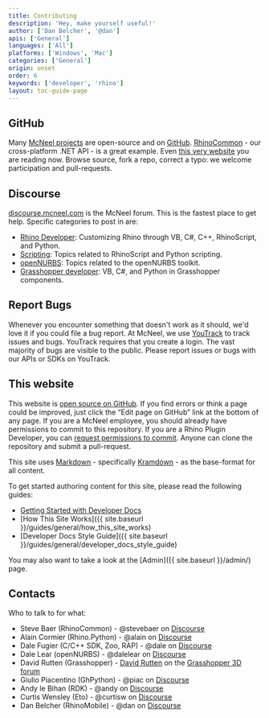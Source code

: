 ```yaml
---
title: Contributing
description: 'Hey, make yourself useful!'
author: ['Dan Belcher', '@dan']
apis: ['General']
languages: ['All']
platforms: ['Windows', 'Mac']
categories: ['General']
origin: unset
order: 6
keywords: ['developer', 'rhino']
layout: toc-guide-page
---
```



## GitHub

Many [McNeel projects](http://github.com/mcneel) are open-source and on [GitHub](http://github.com/).  [RhinoCommon](https://github.com/mcneel/rhinocommon) - our cross-platform .NET API - is a great example. Even [this very website](https://github.com/mcneel/developer-rhino3d-com) you are reading now. Browse source, fork a repo, correct a typo: we welcome participation and pull-requests.

## Discourse

[discourse.mcneel.com](http://discourse.mcneel.com) is the McNeel forum.  This is the fastest place to get help.  Specific categories to post in are:

- [Rhino Developer](http://discourse.mcneel.com/c/rhino-developer): Customizing Rhino through VB, C#, C++, RhinoScript, and Python.
- [Scripting](http://discourse.mcneel.com/c/scripting): Topics related to RhinoScript and Python scripting.
- [openNURBS](http://discourse.mcneel.com/c/opennurbs): Topics related to the openNURBS toolkit.
- [Grasshopper developer](http://discourse.mcneel.com/c/grasshopper-developer): VB, C#, and Python in Grasshopper components.


## Report Bugs

Whenever you encounter something that doesn't work as it should, we'd love it if you could file a bug report.  At McNeel, we use [YouTrack](http://mcneel.myjetbrains.com/youtrack/) to track issues and bugs.  YouTrack requires that you create a login. The vast majority of bugs are visible to the public.  Please report issues or bugs with our APIs or SDKs on YouTrack.


## This website

This website is [open source on GitHub](https://github.com/mcneel/developer-rhino3d-com). If you find errors or think a page could be improved, just click the “Edit page on GitHub” link at the bottom of any page.  If you are a McNeel employee, you should already have permissions to commit to this repository.  If you are a Rhino Plugin Developer, you can [request permissions to commit](mailto:steve@mcneel.com).  Anyone can clone the repository and submit a pull-request.

This site uses [Markdown](http://daringfireball.net/projects/markdown/) - specifically [Kramdown](http://kramdown.gettalong.org/quickref.html) - as the base-format for all content.  

To get started authoring content for this site, please read the following guides:

- [Getting Started with Developer Docs](https://github.com/mcneel/developer-rhino3d-com/blob/wip/README.md)
- [How This Site Works]({{ site.baseurl }}/guides/general/how_this_site_works)
- [Developer Docs Style Guide]({{ site.baseurl }}/guides/general/developer_docs_style_guide)

You may also want to take a look at the [Admin]({{ site.baseurl }}/admin/) page.

## Contacts

Who to talk to for what:

- Steve Baer (RhinoCommon) - @stevebaer on [Discourse](http://discourse.mcneel.com/c/rhino-developer)
- Alain Cormier (Rhino.Python) - @alain on [Discourse](http://discourse.mcneel.com/c/rhino-developer)
- Dale Fugier (C/C++ SDK, Zoo, RAP) - @dale on [Discourse](http://discourse.mcneel.com/c/rhino-developer)
- Dale Lear (openNURBS) - @dalelear on [Discourse](http://discourse.mcneel.com/c/rhino-developer)
- David Rutten (Grasshopper) - [David Rutten](http://www.grasshopper3d.com/profile/DavidRutten) on the [Grasshopper 3D forum](http://www.grasshopper3d.com)
- Giulio Piacentino (GhPython) - @piac on [Discourse](http://discourse.mcneel.com/c/rhino-developer)
- Andy le Bihan (RDK) - @andy on [Discourse](http://discourse.mcneel.com/c/rhino-developer)
- Curtis Wensley (Eto) - @curtisw on [Discourse](http://discourse.mcneel.com/c/rhino-developer)
- Dan Belcher (RhinoMobile) - @dan on [Discourse](http://discourse.mcneel.com/c/rhino-developer)
